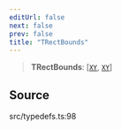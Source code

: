 ```yaml
---
editUrl: false
next: false
prev: false
title: "TRectBounds"
---
```


> **TRectBounds**: [[`XY`](../interfaces/XY.md), [`XY`](../interfaces/XY.md)]

## Source

src/typedefs.ts:98
